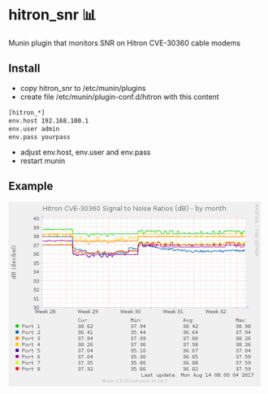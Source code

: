 # hitron_snr :bar_chart:
Munin plugin that monitors SNR on Hitron CVE-30360 cable modems

## Install

* copy hitron_snr to /etc/munin/plugins
* create file /etc/munin/plugin-conf.d/hitron with this content
```
[hitron_*]
env.host 192.168.100.1
env.user admin
env.pass yourpass
```
* adjust env.host, env.user and env.pass
* restart munin

## Example

![Munin Example](https://github.com/mreymann/hitron/blob/master/example.png)

